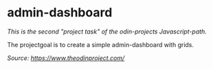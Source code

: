 # admin-dashboard

*This is the second "project task" of the odin-projects Javascript-path.*

The projectgoal is to create a simple admin-dashboard with grids.

*Source:  https://www.theodinproject.com/*